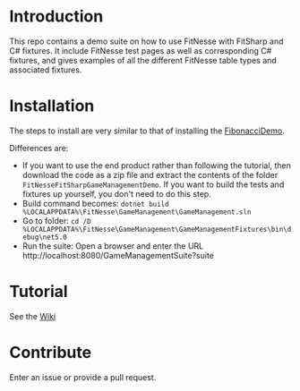 # Introduction 
This repo contains a demo suite on how to use FitNesse with FitSharp and C# fixtures. It include FitNesse test pages as well as 
corresponding C# fixtures, and gives examples of all the different FitNesse table types and associated fixtures.

# Installation
The steps to install are very similar to that of installing the [FibonacciDemo](../../../FitNesseFitSharpFibonacciDemo).

Differences are:
* If you want to use the end product rather than following the tutorial, then download the code as a zip file and extract the contents of the folder `FitNesseFitSharpGameManagementDemo`. If you want to build the tests and fixtures up yourself, you don't need to do this step.
* Build command becomes: `dotnet build %LOCALAPPDATA%\FitNesse\GameManagement\GameManagement.sln`
* Go to folder: `cd /D %LOCALAPPDATA%\FitNesse\GameManagement\GameManagementFixtures\bin\debug\net5.0`
* Run the suite: Open a browser and enter the URL http://localhost:8080/GameManagementSuite?suite

# Tutorial
See the [Wiki](../../wiki)

# Contribute
Enter an issue or provide a pull request. 
